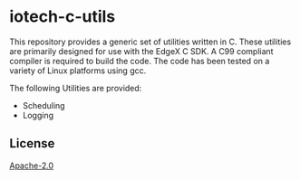 # iotech-c-utils
This repository provides a generic set of utilities written in C. These utilities are primarily designed for use with the EdgeX C SDK. 
A C99 compliant compiler is required to build the code. The code has been tested on a variety of Linux platforms using gcc.

The following Utilities are provided:
* Scheduling
* Logging

## License
[Apache-2.0](LICENSE)
